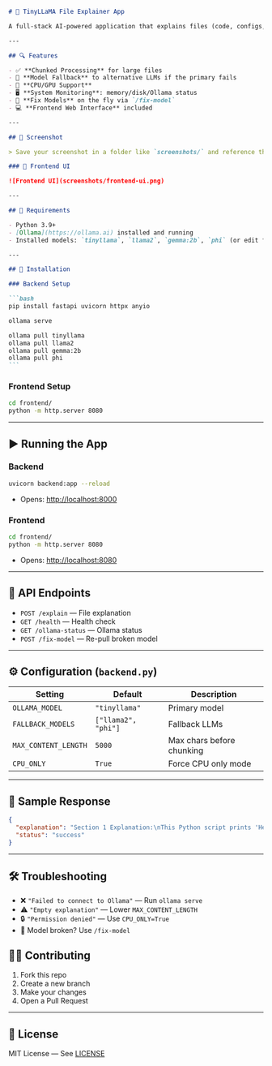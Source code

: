 ````markdown
# 📄 TinyLLaMA File Explainer App

A full-stack AI-powered application that explains files (code, configs, and text) using Ollama language models. Built with **FastAPI** for the backend and a lightweight **HTML/JS frontend UI**.

---

## 🔍 Features

- ✅ **Chunked Processing** for large files
- 🔁 **Model Fallback** to alternative LLMs if the primary fails
- 🧠 **CPU/GPU Support**
- 🖥️ **System Monitoring**: memory/disk/Ollama status
- 🔧 **Fix Models** on the fly via `/fix-model`
- 💻 **Frontend Web Interface** included

---

## 📸 Screenshot

> Save your screenshot in a folder like `screenshots/` and reference the image path.

### 🧠 Frontend UI

![Frontend UI](screenshots/frontend-ui.png)

---

## 🧰 Requirements

- Python 3.9+
- [Ollama](https://ollama.ai) installed and running
- Installed models: `tinyllama`, `llama2`, `gemma:2b`, `phi` (or edit fallback list)

---

## 🚀 Installation

### Backend Setup

```bash
pip install fastapi uvicorn httpx anyio

ollama serve

ollama pull tinyllama
ollama pull llama2
ollama pull gemma:2b
ollama pull phi
```
````

### Frontend Setup

```bash
cd frontend/
python -m http.server 8080
```

---

## ▶️ Running the App

### Backend

```bash
uvicorn backend:app --reload
```

- Opens: [http://localhost:8000](http://localhost:8000)

### Frontend

```bash
cd frontend/
python -m http.server 8080
```

- Opens: [http://localhost:8080](http://localhost:8080)

---

## 📡 API Endpoints

- `POST /explain` — File explanation
- `GET /health` — Health check
- `GET /ollama-status` — Ollama status
- `POST /fix-model` — Re-pull broken model

---

## ⚙️ Configuration (`backend.py`)

| Setting              | Default             | Description               |
| -------------------- | ------------------- | ------------------------- |
| `OLLAMA_MODEL`       | `"tinyllama"`       | Primary model             |
| `FALLBACK_MODELS`    | `["llama2", "phi"]` | Fallback LLMs             |
| `MAX_CONTENT_LENGTH` | `5000`              | Max chars before chunking |
| `CPU_ONLY`           | `True`              | Force CPU only mode       |

---

## 🧪 Sample Response

```json
{
  "explanation": "Section 1 Explanation:\nThis Python script prints 'Hello World'...",
  "status": "success"
}
```

---

## 🛠️ Troubleshooting

- ❌ `"Failed to connect to Ollama"` — Run `ollama serve`
- ⚠️ `"Empty explanation"` — Lower `MAX_CONTENT_LENGTH`
- 🔒 `"Permission denied"` — Use `CPU_ONLY=True`
- 🧱 Model broken? Use `/fix-model`

## 🧑‍💻 Contributing

1. Fork this repo
2. Create a new branch
3. Make your changes
4. Open a Pull Request

---

## 📄 License

MIT License — See [LICENSE](LICENSE)
